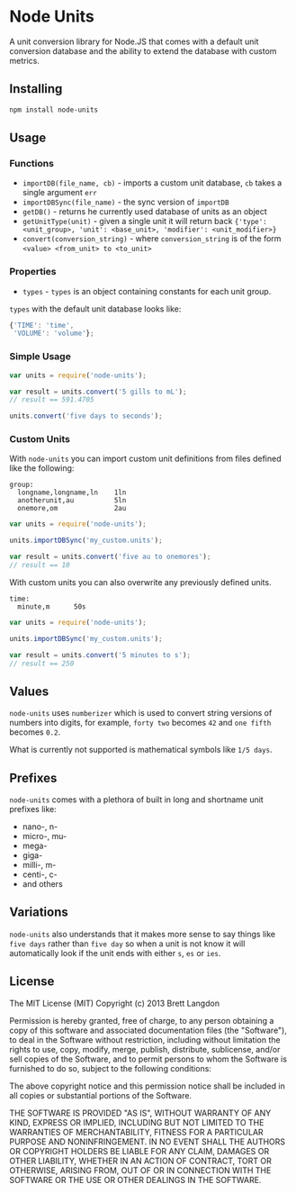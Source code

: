 Node Units
=========

A unit conversion library for Node.JS that comes with a default unit conversion database and the ability to extend the database with custom metrics.

## Installing

```bash
npm install node-units
```

## Usage

### Functions
* `importDB(file_name, cb)` - imports a custom unit database, `cb` takes a single argument `err`
* `importDBSync(file_name)` - the sync version of `importDB`
* `getDB()` - returns he currently used database of units as an object
* `getUnitType(unit)` - given a single unit it will return back `{'type': <unit_group>, 'unit': <base_unit>, 'modifier': <unit_modifier>}`
* `convert(conversion_string)` - where `conversion_string` is of the form `<value> <from_unit> to <to_unit>`

### Properties
* `types` - `types` is an object containing constants for each unit group.

`types` with the default unit database looks like:
```javascript
{'TIME': 'time',
 'VOLUME': 'volume'};
```

### Simple Usage

```javascript
var units = require('node-units');

var result = units.convert('5 gills to mL');
// result == 591.4705

units.convert('five days to seconds');
```

### Custom Units

With `node-units` you can import custom unit definitions from files defined like the following:
```
group:
  longname,longname,ln    1ln
  anotherunit,au          5ln
  onemore,om              2au
```

```javascript
var units = require('node-units');

units.importDBSync('my_custom.units');

var result = units.convert('five au to onemores');
// result == 10
```

With custom units you can also overwrite any previously defined units.

```
time:
  minute,m		50s
```

```javascript
var units = require('node-units');

units.importDBSync('my_custom.units');

var result = units.convert('5 minutes to s');
// result == 250
```

## Values
`node-units` uses `numberizer` which is used to convert string versions of numbers into digits, for example, `forty two` becomes `42` and `one fifth` becomes `0.2`.

What is currently not supported is mathematical symbols like `1/5 days`.

## Prefixes

`node-units` comes with a plethora of built in long and shortname unit prefixes like:
* nano-, n-
* micro-, mu-
* mega-
* giga-
* milli-, m-
* centi-, c-
* and others

## Variations

`node-units` also understands that it makes more sense to say things like `five days` rather than `five day` so when a unit is not know it will automatically look if the unit
ends with either `s`, `es` or `ies`.

## License

The MIT License (MIT)
Copyright (c) 2013 Brett Langdon

Permission is hereby granted, free of charge, to any person obtaining a copy of this software and associated documentation files (the "Software"), to deal in the Software without restriction, including without limitation the rights to use, copy, modify, merge, publish, distribute, sublicense, and/or sell copies of the Software, and to permit persons to whom the Software is furnished to do so, subject to the following conditions:

The above copyright notice and this permission notice shall be included in all copies or substantial portions of the Software.

THE SOFTWARE IS PROVIDED "AS IS", WITHOUT WARRANTY OF ANY KIND, EXPRESS OR IMPLIED, INCLUDING BUT NOT LIMITED TO THE WARRANTIES OF MERCHANTABILITY, FITNESS FOR A PARTICULAR PURPOSE AND NONINFRINGEMENT. IN NO EVENT SHALL THE AUTHORS OR COPYRIGHT HOLDERS BE LIABLE FOR ANY CLAIM, DAMAGES OR OTHER LIABILITY, WHETHER IN AN ACTION OF CONTRACT, TORT OR OTHERWISE, ARISING FROM, OUT OF OR IN CONNECTION WITH THE SOFTWARE OR THE USE OR OTHER DEALINGS IN THE SOFTWARE.
